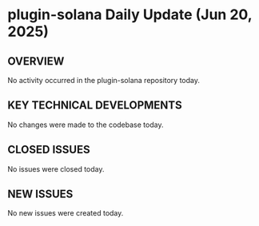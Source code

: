 # plugin-solana Daily Update (Jun 20, 2025)
## OVERVIEW 
No activity occurred in the plugin-solana repository today.

## KEY TECHNICAL DEVELOPMENTS
No changes were made to the codebase today.

## CLOSED ISSUES
No issues were closed today.

## NEW ISSUES
No new issues were created today.